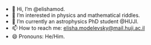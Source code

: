 - 👋 Hi, I’m @elishamod.
- 👀 I’m interested in physics and mathematical riddles.
- 🌱 I’m currently an astrophysics PhD student @HUJI.
- 📫 How to reach me: elisha.modelevsky@mail.huji.ac.il
- 😄 Pronouns: He/Him.

<!---
elishamod/elishamod is a ✨ special ✨ repository because its `README.md` (this file) appears on your GitHub profile.
You can click the Preview link to take a look at your changes.
--->
